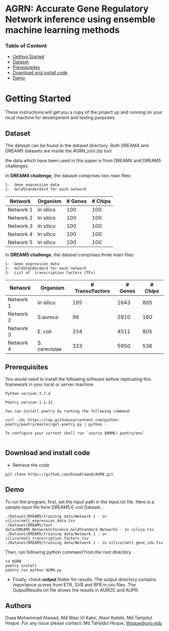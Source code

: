 #   AGRN: Accurate Gene Regulatory Network inference using ensemble machine learning methods 


### Table of Content

- [Getting Started](#getting-started)
- [Dataset](#Dataset)
- [Prerequisites](#Prerequisites)
- [Download and install code](#download-and-install-code)
- [Demo](#demo)

  
# Getting Started
 

These instructions will get you a copy of the project up and running on your local machine for development and testing purposes. 

 ## Dataset
The dataset can be found in the dataset directory. Both DREAM4 and DREAM5 datasets are inside the AGRN_tool.zip tool

the data which have been used in this paper is from DREAM4 and DREAM5 challenges.

In **DREAM4 challenge**, the dataset  comprises two main files:

    1-  Gene expression data
    2-  GoldStandardard for each network


|    Network    |    Organism      | # Genes | # Chips |
| ------------- | ---------------- | --------|---------|
|    Network 1  |   In silico      |   100   |   100   |
|    Network 2  |   In silico      |   100   |   100   |
|    Network 3  |   In silico      |   100   |   100   |
|    Network 4  |   In silico      |   100   |   100   |
|    Network 5  |   In silico      |   100   |   100   |








In **DREAM5 challenge**, the dataset  comprises three main files:

    1-  Gene expression data
    2-  GoldStandardard for each network
    3-  List of  transcription factors (TFs)


|    Network    |    Organism      | # TranscFactors  | # Genes | # Chips |
| ------------- | ---------------- | -----------------| --------|---------|
|    Network 1  |   In silico      |        195       |   1643  |   805   |
|    Network 2  |   S.aureus       |        99        |   2810  |   160   |
|    Network 3  |   E. coli        |        334       |   4511  |   805   |
|    Network 4  |   S. cerevisiae  |        333       |   5950  |   536   |


## Prerequisites

You would need to install the following software before replicating this framework in your local or server machine.

 ```
Python version 3.7.4

Poetry version 1.1.12

You can install poetry by running the following command:

curl -sSL https://raw.githubusercontent.com/python-poetry/poetry/master/get-poetry.py | python -

To configure your current shell run `source $HOME/.poetry/env`


```
  
## Download and install code

- Retrieve the code

```
git clone https://github.com/DuaaAlawad/AGRN.git

```

## Demo

To run the program, first, set the input path in the input.txt file. Here is a sample input file form DREAM5 E-coli Dataset.

```
./Dataset/DREAM5/training data/Network 1 - in silico/net1_expression_data.tsv
./Dataset/DREAM5/test data/DREAM5_NetworkInference_GoldStandard_Network1 - in silico.tsv
./Dataset/DREAM5/training data/Network 1 - in silico/net1_transcription_factors.tsv
./Dataset/DREAM5/training data/Network 1 - in silico/net1_gene_ids.tsv
```


Then, run following python command from the root directory.

```
cd AGRN
poetry install
poetry run python AGRN.py

```

- Finally, check **output** folder for results. The output directory contains importance scores from ETR, SVR and RFR in csv files. The OutputResults.txt file shows the results in AUROC and AUPR.


## Authors

Duaa Mohammad Alawad, Md Wasi Ul Kabir, Ataur Katebi, Md Tamjidul Hoque. For any issue please contact: Md Tamjidul Hoque, thoque@uno.edu 
